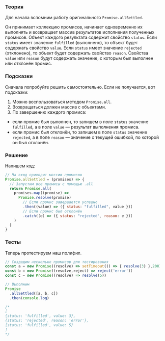﻿---
excluded:
  - js/promise
  - js/promise-all
---

### Теория

Для начала вспомним работу оригинального `Promise.allSettled`.

Он принимает коллекцию промисов, начинает одновременно их выполнять и возвращает массив результатов исполнения полученных промисов. Объект каждого результата содержит свойство `status`. Если `status` имеет значение `fulfilled` (выполнено), то объект будет содержать свойство `value`. Если `status` имеет значение `rejected` (отклонено), то объект будет содержать свойство `reason`. Свойства `value` или `reason` будут содержать значение, с которым был выполнен или отклонён промис.

### Подсказки

Сначала попробуйте решить самостоятельно. Если не получается, вот подсказки:

1. Можно воспользоваться методом `Promise.all`.
1. Возвращаться должен массив с объектами.
1. По завершению каждого промиса:
  - если промис был выполнен, то запишем в поле `status` значение `fulfilled`, а в поле `value` — результат выполнения промиса.
  - если промис был отклонён, то запишем в поле `status` значение `rejected`, а в поле `reason` — значение с текущей ошибкой, по которой он был отклонён.

### Решение

Напишем код:

```js
// На вход приходит массив промисов
Promise.allSettled = (promises) => {
  // Запустим все промисы с помощью .all
  return Promise.all(
    promises.map((promise) =>
      Promise.resolve(promise)
        // Если промис завершается успешно
        .then((value) => ({ status: "fulfilled", value }))
        // Если промис был отклонён
        .catch((e) => ({ status: "rejected", reason: e }))
    )
  )
}
```

### Тесты

Теперь протестируем наш полифил.

```js
// Создадим несколько промисов для тестирования
const a = new Promise((resolve) => setTimeout(() => { resolve(3) },200))
const b = new Promise((resolve,reject) => reject('error'))
const c = new Promise((resolve) => resolve(5))

// Выполним
Promise
  .allSettled([a, b, c])
  .then(console.log)

/*
[
{status: 'fulfilled', value: 3},
{status: 'rejected', reason: 'error'},
{status: 'fulfilled', value: 5}
]
*/
```
